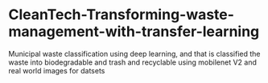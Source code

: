 # CleanTech-Transforming-waste-management-with-transfer-learning
Municipal waste classification using deep learning, and that is classified the waste into biodegradable and trash and recyclable using mobilenet V2 and real world images for datsets
